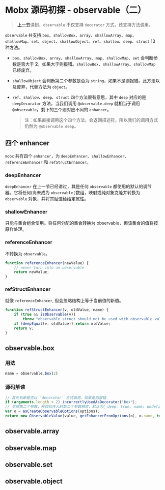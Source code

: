 # Mobx 源码初探 - observable（二）

> [上一节](./20190811.md)讲到，`observable` 不仅支持 `decorator` 方式，还支持方法调用。

`observable` 共支持 `box`、`shallowBox`、`array`、`shallowArray`、`map`、`shallowMap`、`set`、`object`、`shallowObject`、`ref`、`shallow`、`deep`、`struct` 13 种方法。

- `box`、`shallowBox`、`array`、`shallowArray`、`map`、`shallowMap`、`set` 会判断参数是否大于 **2**，如果大于则报错。`shallowBox`、`shallowArray`、`shallowMap` 已经废弃。

- `shallowObject` 会判断第二个参数是否为 `string`，如果不是则报错。此方法以及废弃，代替方法为 `object`。

- `ref`、`shallow`、`deep`、`struct` 四个方法很有意思，其中 `deep` 对应的是 `deepDecorator` 方法，当我们调用 `@observable.deep` 就相当于调用 `@observable`，剩下的三个则对应不同的 `enhancer`。

    > 注：如果直接调用这个四个方法，会返回描述符，所以我们的调用方式仍然为 `@observable.deep`。

## 四个 enhancer

`mobx` 共有四个 `enhancer`，为 `deepEnhancer`、`shallowEnhancer`、`referenceEnhancer` 和 `refStructEnhancer`。

### deepEnhancer

`deepEnhancer` 在上一节已经讲过，其是任何 `observable` 都使用的默认的调节器。它将任何(尚未成为 `observable` )数组，映射或纯对象克隆并转换为 `observable` 对象，并将其赋值给给定属性。

### shallowEnhancer

只能与集合组合使用。将任何分配的集合转换为 observable，但该集合的值将按原样处理。

### referenceEnhancer

不转换为 `observable`。

```js
function referenceEnhancer(newValue) {
    // never turn into an observable
    return newValue;
}
```

### refStructEnhancer

就像 `referenceEnhancer`, 但会忽略结构上等于当前值的新值。

```js
function refStructEnhancer(v, oldValue, name) {
    if (true && isObservable(v))
        throw "observable.struct should not be used with observable values";
    if (deepEqual(v, oldValue)) return oldValue;
    return v;
}
```

## observable.box

### 用法

```js
name = observable.box(2)
```

### 源码解读

```js
// 首先判断是否以 `decorator` 方式调用，如果是则报错
if (arguments.length > 2) incorrectlyUsedAsDecorator("box");
// 生成第二个参数，并校验传入的第二个参数格式，默认为{ deep: true, name: undefined, defaultDecorator: undefined }
var o = asCreateObservableOptions(options);
return new ObservableValue(value, getEnhancerFromOptions(o), o.name, true, o.equals);
```

## observable.array

## observable.map

## observable.set

## observable.object
